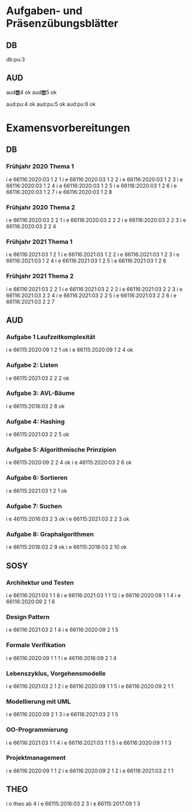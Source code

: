 # Aufgaben- und Präsenzübungsblätter

## DB

db:pu:3

## AUD

aud:ab:4 ok
aud:ab:5 ok

aud:pu:4 ok
aud:pu:5 ok
aud:pu:6 ok

# Examensvorbereitungen

## DB

### Frühjahr 2020 Thema 1

i e 66116:2020:03 1 2 1
i e 66116:2020:03 1 2 2
i e 66116:2020:03 1 2 3
i e 66116:2020:03 1 2 4
i e 66116:2020:03 1 2 5
i e 66116:2020:03 1 2 6
i e 66116:2020:03 1 2 7
i e 66116:2020:03 1 2 8

### Frühjahr 2020 Thema 2

i e 66116:2020:03 2 2 1
i e 66116:2020:03 2 2 2
i e 66116:2020:03 2 2 3
i e 66116:2020:03 2 2 4

### Frühjahr 2021 Thema 1

i e 66116:2021:03 1 2 1
i e 66116:2021:03 1 2 2
i e 66116:2021:03 1 2 3
i e 66116:2021:03 1 2 4
i e 66116:2021:03 1 2 5
i e 66116:2021:03 1 2 6

### Frühjahr 2021 Thema 2

i e 66116:2021:03 2 2 1
i e 66116:2021:03 2 2 2
i e 66116:2021:03 2 2 3
i e 66116:2021:03 2 2 4
i e 66116:2021:03 2 2 5
i e 66116:2021:03 2 2 6
i e 66116:2021:03 2 2 7

## AUD

### Aufgabe 1 Laufzeitkomplexität

i e 66115:2020:09 1 2 1 ok
i e 66115:2020:09 1 2 4 ok

### Aufgabe 2: Listen

i e 66115:2021:03 2 2 2 ok

### Aufgabe 3: AVL-Bäume

i e 66115:2018:03 2 8 ok

### Aufgabe 4: Hashing

i e 66115:2021:03 2 2 5 ok

### Aufgabe 5: Algorithmische Prinzipien

i e 66115:2020:09 2 2 4 ok
i e 46115:2020:03 2 6 ok

### Aufgabe 6: Sortieren

i e 66115:2021:03 1 2 1 ok

### Aufgabe 7: Suchen

i e 46115:2016:03 2 3 ok
i e 66115:2021:03 2 2 3 ok

### Aufgabe 8: Graphalgorithmen

i e 66115:2018:03 2 9 ok
i e 66115:2018:03 2 10 ok

## SOSY

### Architektur und Testen

i e 66116:2021:03 1 1 8
i e 66116:2021:03 1 1 12
i e 66116:2020:09 1 1 4
i e 66116:2020:09 2 1 6

### Design Pattern

i e 66116:2021:03 2 1 4
i e 66116:2020:09 2 1 5

### Formale Verifikation

i e 66116:2020:09 1 1 1
i e 46116:2016:09 2 1 4

### Lebenszyklus, Vorgehensmodelle

i e 66116:2021:03 2 1 2
i e 66116:2020:09 1 1 5
i e 66116:2020:09 2 1 1

### Modellierung mit UML

i e 66116:2020:09 2 1 3
i e 66116:2021:03 2 1 5

### OO-Programmierung

i e 66116:2021:03 1 1 4
i e 66116:2021:03 1 1 5
i e 66116:2020:09 1 1 3

### Projektmanagement

i e 66116:2020:09 1 1 2
i e 66116:2020:09 2 1 2
i e 66116:2021:03 2 1 1

## THEO

i o theo ab 4
i e 66115:2016:03 2 3
i e 66115:2017:09 1 3
